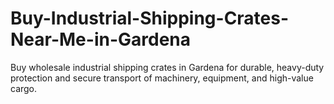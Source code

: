 # Buy-Industrial-Shipping-Crates-Near-Me-in-Gardena
Buy wholesale industrial shipping crates in Gardena for durable, heavy-duty protection and secure transport of machinery, equipment, and high-value cargo.
